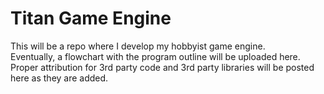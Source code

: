 # Titan Game Engine  
This will be a repo where I develop my hobbyist game engine.  
Eventually, a flowchart with the program outline will be uploaded here.  
Proper attribution for 3rd party code and 3rd party libraries will be posted here as they are added.
